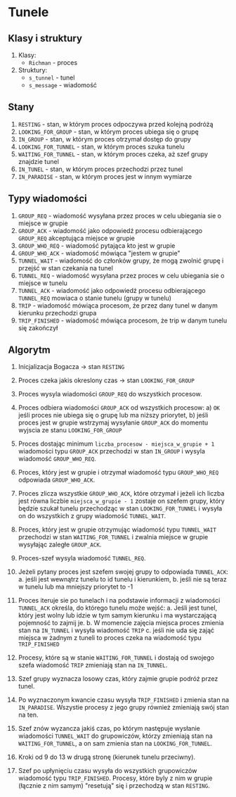 # Tunele

## Klasy i struktury
1. Klasy:
    * `Richman` - proces
2. Struktury:
    * `s_tunnel` - tunel
    * `s_message` - wiadomość


## Stany
1. `RESTING` - stan, w którym proces odpoczywa przed kolejną podróżą 
2. `LOOKING_FOR_GROUP` - stan, w którym proces ubiega się o grupę
3. `IN_GROUP` - stan, w którym proces otrzymał dostęp do grupy
4. `LOOKING_FOR_TUNNEL` - stan, w którym proces szuka tunelu
5. `WAITING_FOR_TUNNEL` - stan, w którym proces czeka, aż szef grupy znajdzie tunel
6. `IN_TUNEL` - stan, w którym proces przechodzi przez tunel
7. `IN_PARADISE` - stan, w którym proces jest w innym wymiarze


## Typy wiadomości
1. `GROUP_REQ` - wiadomość wysyłana przez proces w celu ubiegania sie o miejsce w grupie
2. `GROUP_ACK` - wiadomość jako odpowiedź procesu odbierającego `GROUP_REQ` akceptująca miejsce w grupie
3. `GROUP_WHO_REQ` - wiadomość pytająca kto jest w grupie
4. `GROUP_WHO_ACK` - wiadomość mówiąca "jestem w grupie"
5. `TUNNEL_WAIT` - wiadomość do członków grupy, że mogą zwolnić grupę i przejść w stan czekania na tunel
6. `TUNNEL_REQ` - wiadomość wysyłana przez proces w celu ubiegania sie o miejsce w tunelu
7. `TUNNEL_ACK` - wiadomość jako odpowiedź procesu odbierającego `TUNNEL_REQ` mowiaca o stanie tunelu (grupy w tunelu)
8. `TRIP` - wiadomość mówiąca procesom, że przez dany tunel w danym kierunku przechodzi grupa
9. `TRIP_FINISHED` - wiadomość mówiąca procesom, że trip w danym tunelu się zakończył


## Algorytm
1. Inicjalizacja Bogacza -> stan `RESTING`
   
2. Proces czeka jakis okreslony czas -> stan `LOOKING_FOR_GROUP`
   
3. Proces wysyla wiadomości `GROUP_REQ` do wszystkich procesow.
   
4. Proces odbiera wiadomości `GROUP_ACK` od wszystkich procesow:
    a) `OK` jeśli proces nie ubiega się o grupę lub  ma niższy priorytet,
    b) jeśli proces jest w grupie wstrzymaj wysyłanie `GROUP_ACK` do momentu wyjscia ze stanu `LOOKING_FOR_GROUP`

5. Proces dostając minimum `liczba_procesow - miejsca_w_grupie + 1` wiadomości typu `GROUP_ACK` przechodzi w stan `IN_GROUP` i wysyla wiadomość `GROUP_WHO_REQ`.
   
6. Proces, który jest w grupie i otrzymał wiadomość typu `GROUP_WHO_REQ` odpowiada `GROUP_WHO_ACK`.
   
7. Proces zlicza wszystkie `GROUP_WHO_ACK`, które otrzymał i jeżeli ich liczba jest równa liczbie `miejsca_w_grupie - 1` zostaje on szefem grupy, który będzie szukał tunelu przechodząc w stan `LOOKING_FOR_TUNNEL` i wysyła on do wszystkich z grupy wiadomość `TUNNEL_WAIT`.
   
8. Proces, który jest w grupie otrzymując wiadomość typu `TUNNEL_WAIT` przechodzi w stan `WAITING_FOR_TUNNEL` i zwalnia miejsce w grupie wysyłając zaległe `GROUP_ACK`.
   
9.  Proces-szef wysyla wiadomość `TUNNEL_REQ`.
    
10. Jeżeli pytany proces jest szefem swojej grupy to odpowiada `TUNNEL_ACK`:
    a. jeśli jest wewnątrz tunelu to id tunelu i kierunkiem,
    b. jeśli nie są teraz w tunelu lub ma mniejszy priorytet to -1

11. Proces iteruje sie po tunelach i na podstawie informacji z wiadomości `TUNNEL_ACK` określa, do którego tunelu może wejść:
    a. Jeśli jest tunel, który jest wolny lub idzie w tym samym kierunku i ma wystarczającą pojemność to zajmij je.
    b. W momencie zajęcia miejsca proces zmienia stan na `IN_TUNNEL` i wysyła wiadomość `TRIP`
    c. jeśli nie uda się zająć miejsca w żadnym z tuneli to proces czeka na wiadomość typu `TRIP_FINISHED`

12. Procesy, które są w stanie `WAITING_FOR_TUNNEL` i dostają od swojego szefa wiadomość `TRIP` zmieniają stan na `IN_TUNNEL`.

13. Szef grupy wyznacza losowy czas, który zajmie grupie podróż przez tunel.

14. Po wyznaczonym kwancie czasu wysyła `TRIP_FINISHED` i zmienia stan na `IN_PARADISE`. Wszystie procesy z jego grupy również zmieniają swój stan na ten.
    
15. Szef znów wyzancza jakiś czas, po którym następuje wysłanie wiadomości `TUNNEL_WAIT` do grupowiczów, którzy zmieniają stan na `WAITING_FOR_TUNNEL`, a on sam zmienia stan na `LOOKING_FOR_TUNNEL`.
    
16. Kroki od 9 do 13 w drugą stronę (kierunek tunelu przeciwny).
    
17.  Szef po upłynięciu czasu wysyła do wszystkich grupowiczów wiadomość typu `TRIP_FINISHED`. Procesy, które byly z nim w grupie (łącznie z nim samym) "resetują" się i przechodzą w stan `RESTING`.